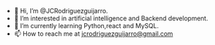 - 👋 Hi, I’m @JCRodriguezguijarro.
- 👀 I’m interested in artificial intelligence and Backend development.
- 🌱 I’m currently learning Python,react and MySQL.
- 📫 How to reach me at jcrodriguezguijarro@gmail.com

<!---
JCRodriguezguijarro/JCRodriguezguijarro is a ✨ special ✨ repository because its `README.md` (this file) appears on your GitHub profile.
You can click the Preview link to take a look at your changes.
--->
